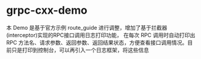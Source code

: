# grpc-cxx-demo

本 Demo 是基于官方示例 route_guide 进行调整，增加了基于拦截器(interceptor)实现的RPC接口调用日志打印功能， 在每次 RPC 调用时自动打印出 RPC 方法名、请求参数、返回参数、返回结果状态，方便查看接口调用情况。目前只是打印到控制台，可以再引入一个日志框架，将这些信息

